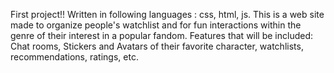 First project!! 
Written in following languages : css, html, js.
This is a web site made to organize people's watchlist and for fun interactions within the genre of their interest in a popular fandom.
Features that will be included: Chat rooms, Stickers and Avatars of their favorite character, watchlists, recommendations, ratings, etc.
